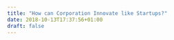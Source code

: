 ```yaml
---
title: "How can Corporation Innovate like Startups?"
date: 2018-10-13T17:37:56+01:00
draft: false
---
```

